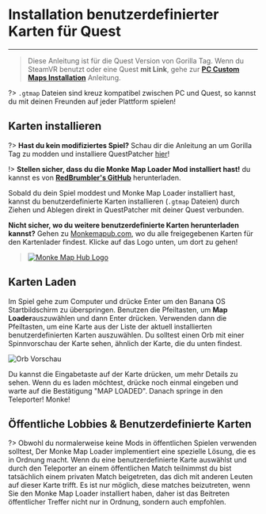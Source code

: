 # Installation benutzerdefinierter Karten für Quest
---
>
> Diese Anleitung ist für die Quest Version von Gorilla Tag. Wenn du SteamVR benutzt oder eine Quest **mit Link**, gehe zur [**PC Custom Maps Installation**](pc-maploading) Anleitung.

?> `.gtmap` Dateien sind kreuz kompatibel zwischen PC und Quest, so kannst du mit deinen Freunden auf jeder Plattform spielen!

## Karten installieren
?> **Hast du kein modifiziertes Spiel?** Schau dir die Anleitung an um Gorilla Tag zu modden und installiere QuestPatcher [hier](quest-guide)!

!> **Stellen sicher, dass du die Monke Map Loader Mod installiert hast!** du kannst es von [**RedBrumbler's GitHub**](https://github.com/RedBrumbler/MonkeMapLoader/releases/latest) herunterladen.

Sobald du dein Spiel moddest und Monke Map Loader installiert hast, kannst du benutzerdefinierte Karten installieren (`.gtmap` Dateien) durch Ziehen und Ablegen direkt in QuestPatcher mit deiner Quest verbunden.

**Nicht sicher, wo du weitere benutzerdefinierte Karten herunterladen kannst?** Gehen zu [Monkemapub.com](https://monkemaphub.com), wo du alle freigegebenen Karten für den Kartenlader findest. Klicke auf das Logo unten, um dort zu gehen!

> [![Monke Map Hub Logo](../docs/files/MMHLOGO.png)](https://monkemaphub.com)

## Karten Laden
Im Spiel gehe zum Computer und drücke Enter um den Banana OS Startbildschirm zu überspringen. Benutzen die Pfeiltasten, um **Map Loader**auszuwählen und dann Enter drücken. Verwenden dann die Pfeiltasten, um eine Karte aus der Liste der aktuell installierten benutzerdefinierten Karten auszuwählen. Du solltest einen Orb mit einer Spinnvorschau der Karte sehen, ähnlich der Karte, die du unten findest.

![Orb Vorschau](../docs/files/orb.png)

Du kannst die Eingabetaste auf der Karte drücken, um mehr Details zu sehen. Wenn du es laden möchtest, drücke noch einmal eingeben und warte auf die Bestätigung "MAP LOADED". Danach springe in den Teleporter! Monke!

## Öffentliche Lobbies & Benutzerdefinierte Karten

?> Obwohl du normalerweise keine Mods in öffentlichen Spielen verwenden solltest, Der Monke Map Loader implementiert eine spezielle Lösung, die es in Ordnung macht. Wenn du eine benutzerdefinierte Karte auswählst und durch den Teleporter an einem öffentlichen Match teilnimmst du bist tatsächlich einem privaten Match beigetreten, das dich mit anderen Leuten auf dieser Karte trifft. Es ist nur möglich, diese matches beizutreten, wenn Sie den Monke Map Loader installiert haben, daher ist das Beitreten öffentlicher Treffer nicht nur in Ordnung, sondern auch empfohlen.